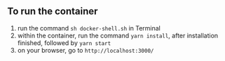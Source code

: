 ## To run the container

1. run the command `sh docker-shell.sh` in Terminal
2. within the container, run the command `yarn install`, after installation finished, followed by `yarn start`
3. on your browser, go to `http://localhost:3000/`

